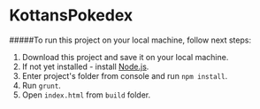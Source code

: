 # KottansPokedex
#####To run this project on your local machine, follow next steps:
1. Download this project and save it on your local machine.
2. If not yet installed - install [Node.js](https://nodejs.org/en/). 
3. Enter project's folder from console and run `npm install`.
4. Run `grunt`.
5. Open `index.html` from `build` folder.
